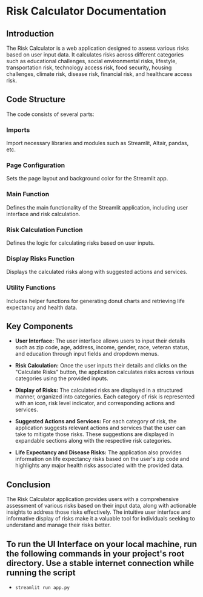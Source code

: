 # Risk Calculator Documentation

## Introduction
The Risk Calculator is a web application designed to assess various risks based on user input data. It calculates risks across different categories such as educational challenges, social environmental risks, lifestyle, transportation risk, technology access risk, food security, housing challenges, climate risk, disease risk, financial risk, and healthcare access risk.

## Code Structure
The code consists of several parts:

### Imports
Import necessary libraries and modules such as Streamlit, Altair, pandas, etc.

### Page Configuration
Sets the page layout and background color for the Streamlit app.

### Main Function
Defines the main functionality of the Streamlit application, including user interface and risk calculation.

### Risk Calculation Function
Defines the logic for calculating risks based on user inputs.

### Display Risks Function
Displays the calculated risks along with suggested actions and services.

### Utility Functions
Includes helper functions for generating donut charts and retrieving life expectancy and health data.

## Key Components
- **User Interface:** The user interface allows users to input their details such as zip code, age, address, income, gender, race, veteran status, and education through input fields and dropdown menus.
  
- **Risk Calculation:** Once the user inputs their details and clicks on the "Calculate Risks" button, the application calculates risks across various categories using the provided inputs.

- **Display of Risks:** The calculated risks are displayed in a structured manner, organized into categories. Each category of risk is represented with an icon, risk level indicator, and corresponding actions and services.

- **Suggested Actions and Services:** For each category of risk, the application suggests relevant actions and services that the user can take to mitigate those risks. These suggestions are displayed in expandable sections along with the respective risk categories.

- **Life Expectancy and Disease Risks:** The application also provides information on life expectancy risks based on the user's zip code and highlights any major health risks associated with the provided data.

## Conclusion
The Risk Calculator application provides users with a comprehensive assessment of various risks based on their input data, along with actionable insights to address those risks effectively. The intuitive user interface and informative display of risks make it a valuable tool for individuals seeking to understand and manage their risks better.

## To run the UI Interface on your local machine, run the following commands in your project's root directory. Use a stable internet connection while running the script
- ```
  streamlit run app.py
  
```


